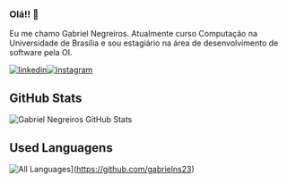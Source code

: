 ### Olá!! 👋

Eu me chamo Gabriel Negreiros. Atualmente curso Computação na Universidade de Brasília e sou estagiário na área de desenvolvimento de software pela OI.


[![linkedin](https://img.shields.io/badge/LinkedIn-0077B5?style=for-the-badge&logo=linkedin&logoColor=white)](https://www.linkedin.com/in/gabriel-negreiros-aba56823a/)[![instagram](https://img.shields.io/badge/Instagram-E4405F?style=for-the-badge&logo=instagram&logoColor=white)](https://www.instagram.com/gabrielns23/)

## GitHub Stats 
![Gabriel Negreiros GitHub Stats](https://github-readme-stats.vercel.app/api?username=gabrielns23&show_icons=true&theme=onedark)

## Used Languagens
![All Languages](https://img.shields.io/github/languages/count/gabrielns23?color=blue&style=flat-square)](https://github.com/gabrielns23)

